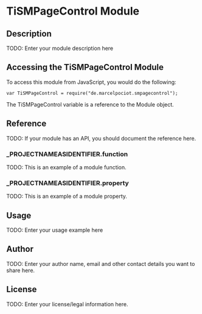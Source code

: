 # TiSMPageControl Module

## Description

TODO: Enter your module description here

## Accessing the TiSMPageControl Module

To access this module from JavaScript, you would do the following:

	var TiSMPageControl = require("de.marcelpociot.smpagecontrol");

The TiSMPageControl variable is a reference to the Module object.	

## Reference

TODO: If your module has an API, you should document
the reference here.

### ___PROJECTNAMEASIDENTIFIER__.function

TODO: This is an example of a module function.

### ___PROJECTNAMEASIDENTIFIER__.property

TODO: This is an example of a module property.

## Usage

TODO: Enter your usage example here

## Author

TODO: Enter your author name, email and other contact
details you want to share here. 

## License

TODO: Enter your license/legal information here.
